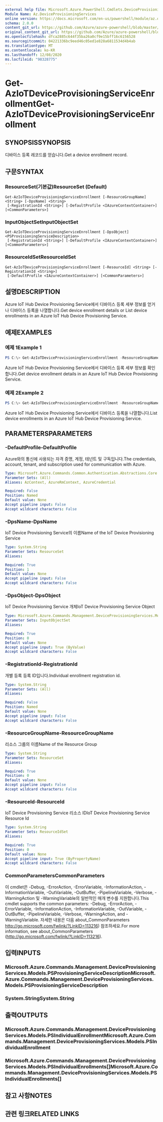 ```yaml
---
external help file: Microsoft.Azure.PowerShell.Cmdlets.DeviceProvisioningServices.dll-Help.xml
Module Name: Az.DeviceProvisioningServices
online version: https://docs.microsoft.com/en-us/powershell/module/az.deviceprovisioningservices/get-aziotdeviceprovisioningserviceenrollment
schema: 2.0.0
content_git_url: https://github.com/Azure/azure-powershell/blob/master/src/DeviceProvisioningServices/DeviceProvisioningServices/help/Get-AzIoTDeviceProvisioningServiceEnrollment.md
original_content_git_url: https://github.com/Azure/azure-powershell/blob/master/src/DeviceProvisioningServices/DeviceProvisioningServices/help/Get-AzIoTDeviceProvisioningServiceEnrollment.md
ms.openlocfilehash: dfca2885c644f35ba26a0cf9e15bff16c6156528
ms.sourcegitcommit: 04221336bc9eed46c05ed1e828a6811534d4b4ab
ms.translationtype: MT
ms.contentlocale: ko-KR
ms.lasthandoff: 12/08/2020
ms.locfileid: "98328775"
---
```

# <span data-ttu-id="c2ecd-101">Get-AzIoTDeviceProvisioningServiceEnrollment</span><span class="sxs-lookup"><span data-stu-id="c2ecd-101">Get-AzIoTDeviceProvisioningServiceEnrollment</span></span>

## <span data-ttu-id="c2ecd-102">SYNOPSIS</span><span class="sxs-lookup"><span data-stu-id="c2ecd-102">SYNOPSIS</span></span>
<span data-ttu-id="c2ecd-103">디바이스 등록 레코드를 얻습니다.</span><span class="sxs-lookup"><span data-stu-id="c2ecd-103">Get a device enrollment record.</span></span>

## <span data-ttu-id="c2ecd-104">구문</span><span class="sxs-lookup"><span data-stu-id="c2ecd-104">SYNTAX</span></span>

### <span data-ttu-id="c2ecd-105">ResourceSet(기본값)</span><span class="sxs-lookup"><span data-stu-id="c2ecd-105">ResourceSet (Default)</span></span>
```
Get-AzIoTDeviceProvisioningServiceEnrollment [-ResourceGroupName] <String> [-DpsName] <String>
 [-RegistrationId <String>] [-DefaultProfile <IAzureContextContainer>] [<CommonParameters>]
```

### <span data-ttu-id="c2ecd-106">InputObjectSet</span><span class="sxs-lookup"><span data-stu-id="c2ecd-106">InputObjectSet</span></span>
```
Get-AzIoTDeviceProvisioningServiceEnrollment [-DpsObject] <PSProvisioningServiceDescription>
 [-RegistrationId <String>] [-DefaultProfile <IAzureContextContainer>] [<CommonParameters>]
```

### <span data-ttu-id="c2ecd-107">ResourceIdSet</span><span class="sxs-lookup"><span data-stu-id="c2ecd-107">ResourceIdSet</span></span>
```
Get-AzIoTDeviceProvisioningServiceEnrollment [-ResourceId] <String> [-RegistrationId <String>]
 [-DefaultProfile <IAzureContextContainer>] [<CommonParameters>]
```

## <span data-ttu-id="c2ecd-108">설명</span><span class="sxs-lookup"><span data-stu-id="c2ecd-108">DESCRIPTION</span></span>
<span data-ttu-id="c2ecd-109">Azure IoT Hub Device Provisioning Service에서 디바이스 등록 세부 정보를 얻거나 디바이스 등록을 나열합니다.</span><span class="sxs-lookup"><span data-stu-id="c2ecd-109">Get device enrollment details or List device enrollments in an Azure IoT Hub Device Provisioning Service.</span></span>

## <span data-ttu-id="c2ecd-110">예제</span><span class="sxs-lookup"><span data-stu-id="c2ecd-110">EXAMPLES</span></span>

### <span data-ttu-id="c2ecd-111">예제 1</span><span class="sxs-lookup"><span data-stu-id="c2ecd-111">Example 1</span></span>
```powershell
PS C:\> Get-AzIoTDeviceProvisioningServiceEnrollment -ResourceGroupName "myresourcegroup" -DpsName "mydps" -RegistrationId "enroll1"
```

<span data-ttu-id="c2ecd-112">Azure IoT Hub Device Provisioning Service에서 디바이스 등록 세부 정보를 확인합니다.</span><span class="sxs-lookup"><span data-stu-id="c2ecd-112">Get device enrollment details in an Azure IoT Hub Device Provisioning Service.</span></span>

### <span data-ttu-id="c2ecd-113">예제 2</span><span class="sxs-lookup"><span data-stu-id="c2ecd-113">Example 2</span></span>
```powershell
PS C:\> Get-AzIoTDeviceProvisioningServiceEnrollment -ResourceGroupName "myresourcegroup" -DpsName "mydps"
```

<span data-ttu-id="c2ecd-114">Azure IoT Hub Device Provisioning Service에서 디바이스 등록을 나열합니다.</span><span class="sxs-lookup"><span data-stu-id="c2ecd-114">List device enrollments in an Azure IoT Hub Device Provisioning Service.</span></span>

## <span data-ttu-id="c2ecd-115">PARAMETERS</span><span class="sxs-lookup"><span data-stu-id="c2ecd-115">PARAMETERS</span></span>

### <span data-ttu-id="c2ecd-116">-DefaultProfile</span><span class="sxs-lookup"><span data-stu-id="c2ecd-116">-DefaultProfile</span></span>
<span data-ttu-id="c2ecd-117">Azure와의 통신에 사용되는 자격 증명, 계정, 테넌트 및 구독입니다.</span><span class="sxs-lookup"><span data-stu-id="c2ecd-117">The credentials, account, tenant, and subscription used for communication with Azure.</span></span>

```yaml
Type: Microsoft.Azure.Commands.Common.Authentication.Abstractions.Core.IAzureContextContainer
Parameter Sets: (All)
Aliases: AzContext, AzureRmContext, AzureCredential

Required: False
Position: Named
Default value: None
Accept pipeline input: False
Accept wildcard characters: False
```

### <span data-ttu-id="c2ecd-118">-DpsName</span><span class="sxs-lookup"><span data-stu-id="c2ecd-118">-DpsName</span></span>
<span data-ttu-id="c2ecd-119">IoT Device Provisioning Service의 이름</span><span class="sxs-lookup"><span data-stu-id="c2ecd-119">Name of the IoT Device Provisioning Service</span></span>

```yaml
Type: System.String
Parameter Sets: ResourceSet
Aliases:

Required: True
Position: 1
Default value: None
Accept pipeline input: False
Accept wildcard characters: False
```

### <span data-ttu-id="c2ecd-120">-DpsObject</span><span class="sxs-lookup"><span data-stu-id="c2ecd-120">-DpsObject</span></span>
<span data-ttu-id="c2ecd-121">IoT Device Provisioning Service 개체</span><span class="sxs-lookup"><span data-stu-id="c2ecd-121">IoT Device Provisioning Service Object</span></span>

```yaml
Type: Microsoft.Azure.Commands.Management.DeviceProvisioningServices.Models.PSProvisioningServiceDescription
Parameter Sets: InputObjectSet
Aliases:

Required: True
Position: 0
Default value: None
Accept pipeline input: True (ByValue)
Accept wildcard characters: False
```

### <span data-ttu-id="c2ecd-122">-RegistrationId</span><span class="sxs-lookup"><span data-stu-id="c2ecd-122">-RegistrationId</span></span>
<span data-ttu-id="c2ecd-123">개별 등록 등록 ID입니다.</span><span class="sxs-lookup"><span data-stu-id="c2ecd-123">Individual enrollment registration id.</span></span>

```yaml
Type: System.String
Parameter Sets: (All)
Aliases:

Required: False
Position: Named
Default value: None
Accept pipeline input: False
Accept wildcard characters: False
```

### <span data-ttu-id="c2ecd-124">-ResourceGroupName</span><span class="sxs-lookup"><span data-stu-id="c2ecd-124">-ResourceGroupName</span></span>
<span data-ttu-id="c2ecd-125">리소스 그룹의 이름</span><span class="sxs-lookup"><span data-stu-id="c2ecd-125">Name of the Resource Group</span></span>

```yaml
Type: System.String
Parameter Sets: ResourceSet
Aliases:

Required: True
Position: 0
Default value: None
Accept pipeline input: False
Accept wildcard characters: False
```

### <span data-ttu-id="c2ecd-126">-ResourceId</span><span class="sxs-lookup"><span data-stu-id="c2ecd-126">-ResourceId</span></span>
<span data-ttu-id="c2ecd-127">IoT Device Provisioning Service 리소스 ID</span><span class="sxs-lookup"><span data-stu-id="c2ecd-127">IoT Device Provisioning Service Resource Id</span></span>

```yaml
Type: System.String
Parameter Sets: ResourceIdSet
Aliases:

Required: True
Position: 0
Default value: None
Accept pipeline input: True (ByPropertyName)
Accept wildcard characters: False
```

### <span data-ttu-id="c2ecd-128">CommonParameters</span><span class="sxs-lookup"><span data-stu-id="c2ecd-128">CommonParameters</span></span>
<span data-ttu-id="c2ecd-129">이 cmdlet은 -Debug, -ErrorAction, -ErrorVariable, -InformationAction, -InformationVariable, -OutVariable, -OutBuffer, -PipelineVariable, -Verbose, -WarningAction 및 -WarningVariable의 일반적인 매개 변수를 지원합니다.</span><span class="sxs-lookup"><span data-stu-id="c2ecd-129">This cmdlet supports the common parameters: -Debug, -ErrorAction, -ErrorVariable, -InformationAction, -InformationVariable, -OutVariable, -OutBuffer, -PipelineVariable, -Verbose, -WarningAction, and -WarningVariable.</span></span> <span data-ttu-id="c2ecd-130">자세한 내용은 다음 about_CommonParameters http://go.microsoft.com/fwlink/?LinkID=113216) 참조하세요.</span><span class="sxs-lookup"><span data-stu-id="c2ecd-130">For more information, see about_CommonParameters (http://go.microsoft.com/fwlink/?LinkID=113216).</span></span>

## <span data-ttu-id="c2ecd-131">입력</span><span class="sxs-lookup"><span data-stu-id="c2ecd-131">INPUTS</span></span>

### <span data-ttu-id="c2ecd-132">Microsoft.Azure.Commands.Management.DeviceProvisioningServices.Models.PSProvisioningServiceDescription</span><span class="sxs-lookup"><span data-stu-id="c2ecd-132">Microsoft.Azure.Commands.Management.DeviceProvisioningServices.Models.PSProvisioningServiceDescription</span></span>

### <span data-ttu-id="c2ecd-133">System.String</span><span class="sxs-lookup"><span data-stu-id="c2ecd-133">System.String</span></span>

## <span data-ttu-id="c2ecd-134">출력</span><span class="sxs-lookup"><span data-stu-id="c2ecd-134">OUTPUTS</span></span>

### <span data-ttu-id="c2ecd-135">Microsoft.Azure.Commands.Management.DeviceProvisioningServices.Models.PSIndividualEnrollment</span><span class="sxs-lookup"><span data-stu-id="c2ecd-135">Microsoft.Azure.Commands.Management.DeviceProvisioningServices.Models.PSIndividualEnrollment</span></span>

### <span data-ttu-id="c2ecd-136">Microsoft.Azure.Commands.Management.DeviceProvisioningServices.Models.PSIndividualEnrollments[]</span><span class="sxs-lookup"><span data-stu-id="c2ecd-136">Microsoft.Azure.Commands.Management.DeviceProvisioningServices.Models.PSIndividualEnrollments[]</span></span>

## <span data-ttu-id="c2ecd-137">참고 사항</span><span class="sxs-lookup"><span data-stu-id="c2ecd-137">NOTES</span></span>

## <span data-ttu-id="c2ecd-138">관련 링크</span><span class="sxs-lookup"><span data-stu-id="c2ecd-138">RELATED LINKS</span></span>

